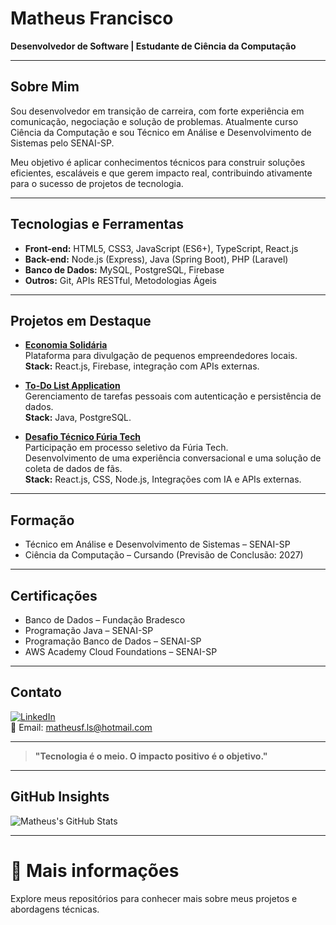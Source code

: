 # Matheus Francisco

**Desenvolvedor de Software | Estudante de Ciência da Computação**

---

## Sobre Mim

Sou desenvolvedor em transição de carreira, com forte experiência em comunicação, negociação e solução de problemas. Atualmente curso Ciência da Computação e sou Técnico em Análise e Desenvolvimento de Sistemas pelo SENAI-SP.

Meu objetivo é aplicar conhecimentos técnicos para construir soluções eficientes, escaláveis e que gerem impacto real, contribuindo ativamente para o sucesso de projetos de tecnologia.

---

## Tecnologias e Ferramentas

- **Front-end:** HTML5, CSS3, JavaScript (ES6+), TypeScript, React.js
- **Back-end:** Node.js (Express), Java (Spring Boot), PHP (Laravel)
- **Banco de Dados:** MySQL, PostgreSQL, Firebase
- **Outros:** Git, APIs RESTful, Metodologias Ágeis

---

## Projetos em Destaque

- **[Economia Solidária](https://economia-solidaria-frontend.vercel.app)**  
  Plataforma para divulgação de pequenos empreendedores locais.  
  **Stack:** React.js, Firebase, integração com APIs externas.

- **[To-Do List Application](https://github.com/MatheusFranciscoLS/AvaliacaoSAEP)**  
  Gerenciamento de tarefas pessoais com autenticação e persistência de dados.  
  **Stack:** Java, PostgreSQL.

- **[Desafio Técnico Fúria Tech](https://github.com/MatheusFranciscoLS/Challenge1Furia)**  
  Participação em processo seletivo da Fúria Tech.  
  Desenvolvimento de uma experiência conversacional e uma solução de coleta de dados de fãs.  
  **Stack:** React.js, CSS, Node.js, Integrações com IA e APIs externas.

---

## Formação

- Técnico em Análise e Desenvolvimento de Sistemas – SENAI-SP
- Ciência da Computação – Cursando (Previsão de Conclusão: 2027)

---

## Certificações

- Banco de Dados – Fundação Bradesco
- Programação Java – SENAI-SP
- Programação Banco de Dados – SENAI-SP
- AWS Academy Cloud Foundations – SENAI-SP

---

## Contato

[![LinkedIn](https://img.shields.io/badge/LinkedIn-Matheus%20Francisco-blue?style=flat-square&logo=linkedin)](https://www.linkedin.com/in/matheusfranciscols)  
📧 Email: matheusf.ls@hotmail.com

---

> **"Tecnologia é o meio. O impacto positivo é o objetivo."**

---

## GitHub Insights

![Matheus's GitHub Stats](https://github-readme-stats.vercel.app/api?username=MatheusFranciscoLS&show_icons=true&theme=default&hide=contribs,prs)

---

# 🔎 Mais informações

Explore meus repositórios para conhecer mais sobre meus projetos e abordagens técnicas.
